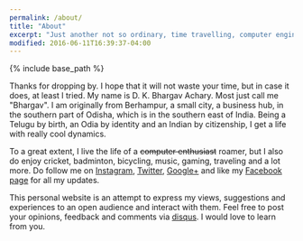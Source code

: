 ```yaml
---
permalink: /about/
title: "About"
excerpt: "Just another not so ordinary, time travelling, computer engineer."
modified: 2016-06-11T16:39:37-04:00
---
```


{% include base_path %}

Thanks for dropping by. I hope that it will not waste your time, but in case it does, at least I tried. My name is D. K. Bhargav Achary. Most just call me "Bhargav". I am originally from Berhampur, a small city, a business hub, in the southern part of Odisha, which is in the southern east of India. Being a Telugu by birth, an Odia by identity and an Indian by citizenship, I get a life with really cool dynamics.

To a great extent, I live the life of a <strike>computer enthusiast</strike> roamer, but I also do enjoy cricket, badminton, bicycling, music, gaming, traveling and a lot more. Do follow me on <a href="https://instagram.com/bhargav_achary/" target="_blank">Instagram</a>, <a href="https://twitter.com/bhargav_achary/" target="_blank">Twitter</a>, <a href="https://plus.google.com/+BhargavAchary" target="_blank">Google+</a> and like my <a href="https://facebook.com/BhargavAchary.github.io" target="_blank">Facebook page</a> for all my updates.

This personal website is an attempt to express my views, suggestions and experiences to an open audience and interact with them. Feel free to post your opinions, feedback and comments via <a href="https://disqus.com/home/forums/bhargavacharyin/" target="_blank">disqus</a>. I would love to learn from you.

